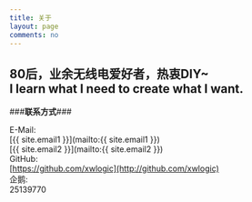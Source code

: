 ```yaml
---
title: 关于
layout: page
comments: no
---
```


80后，业余无线电爱好者，热衷DIY~  
I learn what I need to create what I want.
---

###**联系方式**###

E-Mail:  
[{{ site.email1 }}](mailto:{{ site.email1 }})  
[{{ site.email2 }}](mailto:{{ site.email2 }})  
GitHub:  
[https://github.com/xwlogic](http://github.com/xwlogic)  
企鹅:    
25139770


